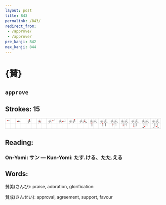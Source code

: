 ```yaml
---
layout: post
title: 843
permalink: /843/
redirect_from:
 - /approve/
 - /approve/
pre_kanji: 842
nex_kanji: 844
---
```


# {賛}

## `approve`

## Strokes: 15

<div class="stroke"><img src="../images/E8B39B.png" /></div>

## Reading:

### On-Yomi: サン &mdash; Kun-Yomi: たす.ける、たた.える

## Words:

賛美(さんび): praise, adoration, glorification

賛成(さんせい): approval, agreement, support, favour
